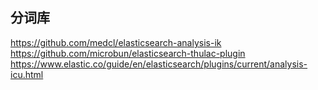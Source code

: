 
## 分词库
https://github.com/medcl/elasticsearch-analysis-ik
https://github.com/microbun/elasticsearch-thulac-plugin
https://www.elastic.co/guide/en/elasticsearch/plugins/current/analysis-icu.html
